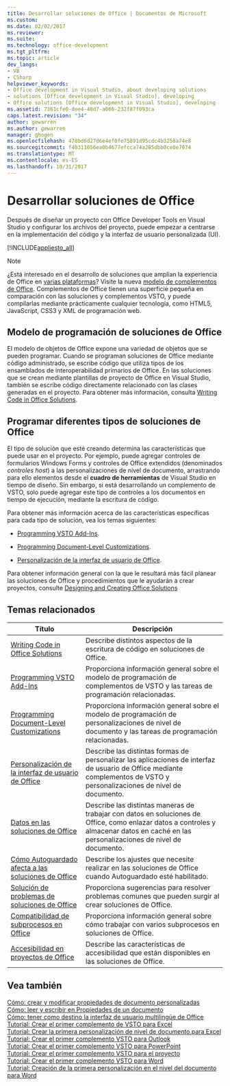 ```yaml
---
title: Desarrollar soluciones de Office | Documentos de Microsoft
ms.custom: 
ms.date: 02/02/2017
ms.reviewer: 
ms.suite: 
ms.technology: office-development
ms.tgt_pltfrm: 
ms.topic: article
dev_langs:
- VB
- CSharp
helpviewer_keywords:
- Office development in Visual Studio, about developing solutions
- solutions [Office development in Visual Studio], developing
- Office solutions [Office development in Visual Studio], developing
ms.assetid: 7361cfe0-dee4-48d7-a066-232f87f093ca
caps.latest.revision: "34"
author: gewarren
ms.author: gewarren
manager: ghogen
ms.openlocfilehash: 478bd6d27d6e4ef0fe75891d95cdc4b3258a74e8
ms.sourcegitcommit: f40311056ea0b4677efcca74a285dbb0ce0e7974
ms.translationtype: MT
ms.contentlocale: es-ES
ms.lasthandoff: 10/31/2017
---
```

# <a name="developing-office-solutions"></a>Desarrollar soluciones de Office
  Después de diseñar un proyecto con Office Developer Tools en Visual Studio y configurar los archivos del proyecto, puede empezar a centrarse en la implementación del código y la interfaz de usuario personalizada (UI).  
  
 [!INCLUDE[appliesto_all](../vsto/includes/appliesto-all-md.md)]  
  
> [!NOTE]  
>  ¿Está interesado en el desarrollo de soluciones que amplían la experiencia de Office en [varias plataformas](https://dev.office.com/add-in-availability)? Visite la nueva [modelo de complementos de Office](https://dev.office.com/docs/add-ins/overview/office-add-ins). Complementos de Office tienen una superficie pequeña en comparación con las soluciones y complementos VSTO, y puede compilarlas mediante prácticamente cualquier tecnología, como HTML5, JavaScript, CSS3 y XML de programación web.  
  
## <a name="office-solutions-programming-model"></a>Modelo de programación de soluciones de Office  
 El modelo de objetos de Office expone una variedad de objetos que se pueden programar. Cuando se programan soluciones de Office mediante código administrado, se escribe código que utiliza tipos de los ensamblados de interoperabilidad primarios de Office. En las soluciones que se crean mediante plantillas de proyecto de Office en Visual Studio, también se escribe código directamente relacionado con las clases generadas en el proyecto. Para obtener más información, consulta [Writing Code in Office Solutions](../vsto/writing-code-in-office-solutions.md).  
  
## <a name="programming-different-types-of-office-solutions"></a>Programar diferentes tipos de soluciones de Office  
 El tipo de solución que esté creando determina las características que puede usar en el proyecto. Por ejemplo, puede agregar controles de formularios Windows Forms y controles de Office extendidos (denominados *controles host*) a las personalizaciones de nivel de documento, arrastrando para ello elementos desde el **cuadro de herramientas** de Visual Studio en tiempo de diseño. Sin embargo, si está desarrollando un complemento de VSTO, solo puede agregar este tipo de controles a los documentos en tiempo de ejecución, mediante la escritura de código.  
  
 Para obtener más información acerca de las características específicas para cada tipo de solución, vea los temas siguientes:  
  
-   [Programming VSTO Add-Ins](../vsto/programming-vsto-add-ins.md).  
  
-   [Programming Document-Level Customizations](../vsto/programming-document-level-customizations.md).  
  
-   [Personalización de la interfaz de usuario de Office](../vsto/office-ui-customization.md).  
  
 Para obtener información general con la que le resultará más fácil planear las soluciones de Office y procedimientos que le ayudarán a crear proyectos, consulte [Designing and Creating Office Solutions](../vsto/designing-and-creating-office-solutions.md)  
  
## <a name="related-topics"></a>Temas relacionados  
  
|Título|Descripción|  
|-----------|-----------------|  
|[Writing Code in Office Solutions](../vsto/writing-code-in-office-solutions.md)|Describe distintos aspectos de la escritura de código en soluciones de Office.|  
|[Programming VSTO Add-Ins](../vsto/programming-vsto-add-ins.md)|Proporciona información general sobre el modelo de programación de complementos de VSTO y las tareas de programación relacionadas.|  
|[Programming Document-Level Customizations](../vsto/programming-document-level-customizations.md)|Proporciona información general sobre el modelo de programación de personalizaciones de nivel de documento y las tareas de programación relacionadas.|  
|[Personalización de la interfaz de usuario de Office](../vsto/office-ui-customization.md)|Describe las distintas formas de personalizar las aplicaciones de interfaz de usuario de Office mediante complementos de VSTO y personalizaciones de nivel de documento.|  
|[Datos en las soluciones de Office](../vsto/data-in-office-solutions.md)|Describe las distintas maneras de trabajar con datos en soluciones de Office, como enlazar datos a controles y almacenar datos en caché en las personalizaciones de nivel de documento.|  
|[Cómo Autoguardado afecta a las soluciones de Office](./how-autosave-impacts-office-solutions.md)|Describe los ajustes que necesite realizar en las soluciones de Office cuando Autoguardado esté habilitado.|
|[Solución de problemas de soluciones de Office](../vsto/troubleshooting-office-solutions.md)|Proporciona sugerencias para resolver problemas comunes que pueden surgir al crear soluciones de Office.|  
|[Compatibilidad de subprocesos en Office](../vsto/threading-support-in-office.md)|Proporciona información general sobre cómo trabajar con varios subprocesos en soluciones de Office.|  
|[Accesibilidad en proyectos de Office](../vsto/accessibility-in-office-projects.md)|Describe las características de accesibilidad que están disponibles en las soluciones de Office.|  
  
## <a name="see-also"></a>Vea también  
 [Cómo: crear y modificar propiedades de documento personalizadas](../vsto/how-to-create-and-modify-custom-document-properties.md)   
 [Cómo: leer y escribir en Propiedades de un documento](../vsto/how-to-read-from-and-write-to-document-properties.md)   
 [Cómo: tener como destino la interfaz de usuario multilingüe de Office](../vsto/how-to-target-the-office-multilingual-user-interface.md)   
 [Tutorial: Crear el primer complemento de VSTO para Excel](../vsto/walkthrough-creating-your-first-vsto-add-in-for-excel.md)   
 [Tutorial: Crear la primera personalización de nivel de documento para Excel](../vsto/walkthrough-creating-your-first-document-level-customization-for-excel.md)   
 [Tutorial: Crear el primer complemento VSTO para Outlook](../vsto/walkthrough-creating-your-first-vsto-add-in-for-outlook.md)   
 [Tutorial: Crear el primer complemento VSTO para PowerPoint](../vsto/walkthrough-creating-your-first-vsto-add-in-for-powerpoint.md)   
 [Tutorial: Crear el primer complemento VSTO para el proyecto](../vsto/walkthrough-creating-your-first-vsto-add-in-for-project.md)   
 [Tutorial: Crear el primer complemento VSTO para Word](../vsto/walkthrough-creating-your-first-vsto-add-in-for-word.md)   
 [Tutorial: Creación de la primera personalización en el nivel del documento para Word](../vsto/walkthrough-creating-your-first-document-level-customization-for-word.md)  
  
  